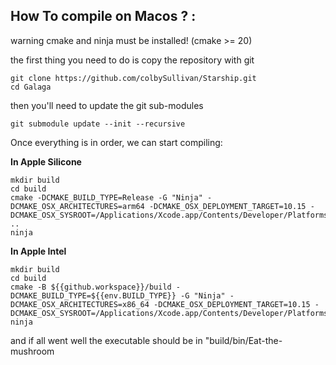 ## <b>How To compile on Macos ? :</b>

warning cmake and ninja must be installed! 
(cmake >= 20)

the first thing you need to do is copy the repository with git

```
git clone https://github.com/colbySullivan/Starship.git
cd Galaga
```

then you'll need to update the git sub-modules 

```
git submodule update --init --recursive
```

Once everything is in order, we can start compiling: 

<b> In Apple Silicone </b>
```
mkdir build
cd build
cmake -DCMAKE_BUILD_TYPE=Release -G "Ninja" -DCMAKE_OSX_ARCHITECTURES=arm64 -DCMAKE_OSX_DEPLOYMENT_TARGET=10.15 -DCMAKE_OSX_SYSROOT=/Applications/Xcode.app/Contents/Developer/Platforms/MacOSX.platform/Developer/SDKs/MacOSX.sdk ..
ninja
```

<b> In Apple Intel </b>

```
mkdir build
cd build
cmake -B ${{github.workspace}}/build -DCMAKE_BUILD_TYPE=${{env.BUILD_TYPE}} -G "Ninja" -DCMAKE_OSX_ARCHITECTURES=x86_64 -DCMAKE_OSX_DEPLOYMENT_TARGET=10.15 -DCMAKE_OSX_SYSROOT=/Applications/Xcode.app/Contents/Developer/Platforms/MacOSX.platform/Developer/SDKs/MacOSX.sdk
ninja
```

and if all went well the executable should be in "build/bin/Eat-the-mushroom